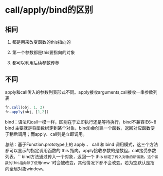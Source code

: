 # call/apply/bind的区别

## 相同

1. 都是用来改变函数的this指向的

2. 第一个参数都是this要指向的对象

3. 都可以利用后续参数传参

## 不同

apply和call传入的参数列表形式不同。apply接收arguments,call接收一串参数列表

```js
fn.call(obj, 1, 2)
fn.apply(obj, [1,2])
```
bind：语法和call一模一样，区别在于立即执行还是等待执行，bind不兼容IE6~8 bind 主要就是将函数绑定到某个对象，bind()会创建一个函数，返回对应函数便于稍后调用；而apply、call则是立即调用。

总结：基于Function.prototype上的 apply 、 call 和 bind 调用模式，这三个方法都可以显示的指定调用函数的 this 指向。apply接收参数的是数组，call接受参数列表，`` bind方法通过传入一个对象，返回一个 this ` 绑定了传入对象的新函数。这个函数的 `this`指向除了使用`new `时会被改变，其他情况下都不会改变。若为空默认是指向全局对象window。